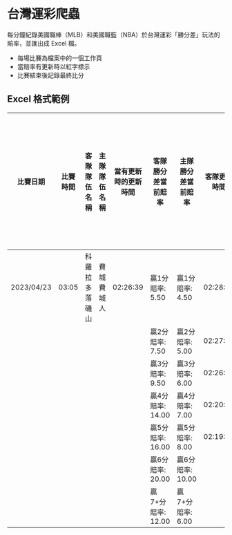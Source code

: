 # 台灣運彩爬蟲
每分鐘紀錄美國職棒（MLB）和美國職籃（NBA）於台灣運彩「勝分差」玩法的賠率，並匯出成 Excel 檔。

- 每場比賽為檔案中的一個工作頁
- 當賠率有更新時以紅字標示
- 比賽結束後記錄最終比分

## Excel 格式範例
| 比賽日期 | 比賽時間 | 客隊隊伍名稱 | 主隊隊伍名稱 | 當有更新時的更新時間 | 客隊勝分差當前賠率 | 主隊勝分差當前賠率 | 客隊更新時間 | 客隊贏1分賠率變化歷史紀錄 | 客隊贏2分賠率變化歷史紀錄 | 客隊贏3分賠率變化歷史紀錄 | 客隊贏4分賠率變化歷史紀錄 | 客隊贏5分賠率變化歷史紀錄 | 客隊贏6分賠率變化歷史紀錄 | 客隊贏7+分賠率變化歷史紀錄 | 主隊更新時間 | 主隊贏1分賠率變化歷史紀錄 | 主隊贏2分賠率變化歷史紀錄 | 主隊贏3分賠率變化歷史紀錄 | 主隊贏4分賠率變化歷史紀錄 | 主隊贏5分賠率變化歷史紀錄 | 主隊贏6分賠率變化歷史紀錄 | 主隊贏7+分賠率變化歷史紀錄  |
|-|-|-|-|-|-|-|-|-|-|-|-|-|-|-|-|-|-|-|-|-|-|-|
| 2023/04/23 | 03:05 | 科羅拉多落磯山 | 費城費城人 | 02:26:39 | 贏1分賠率: 5.50 | 贏1分賠率: 4.50 | 02:28:45 | 5.5 | 7.5 | 9.5 | 14 | 16 | 20 | 12 | 02:28:45 | 4.5 | 5 | 6 | 7 | 8 | 10 | 6  |
|  |  |  |  |  | 贏2分賠率: 7.50 | 贏2分賠率: 5.00 | 02:27:42 | 5.5 | 7.5 | 9.5 | 14 | 16 | 20 | 12 | 02:27:42 | 4.5 | 5 | 6 | 7 | 8 | 10 | 6  |
|  |  |  |  |  | 贏3分賠率: 9.50 | 贏3分賠率: 6.00 | 02:26:39 | <font color="#f00">5.5</font> | <font color="#f00">7.5</font> | <font color="#f00">9.5</font> | <font color="#f00">14</font>| 16 | 20 | <font color="#f00">12</font> | 02:26:39 | <font color="#f00">4.5</font> | <font color="#f00">5</font> | 6 | 7 | <font color="#f00">8</font> | <font color="#f00">10</font> | <font color="#f00">6</font>  |
|  |  |  |  |  | 贏4分賠率: 14.00 | 贏4分賠率: 7.00 | 02:20:25 | 5.25 | 6 | 8.25 | 10.5 | 16 | 20 | 10.5 | 02:20:25 | 4.25 | 5.25 | 6 | 7 | 10 | 12 | 7  |
|  |  |  |  |  | 贏5分賠率: 16.00 | 贏5分賠率: 8.00 | 02:19:23 | 5.25 | 6 | 8.25 | 10.5 | 16 | 20 | 10.5 | 02:19:23 | 4.25 | 5.25 | 6 | 7 | 10 | 12 | 7  |
|  |  |  |  |  | 贏6分賠率: 20.00 | 贏6分賠率: 10.00 | | | | | | | | | | | | | | | | |
|  |  |  |  |  | 贏7+分賠率: 12.00 | 贏7+分賠率: 6.00 | | | | | | | | | | | | | | | | |